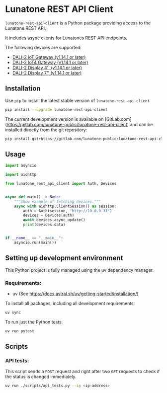 # Lunatone REST API Client

`lunatone-rest-api-client` is a Python package providing access to the Lunatone REST API.

It includes async clients for Lunatones REST API endpoints.

The following devices are supported:

- [DALI-2 IoT Gateway (v1.14.1 or later)](https://www.lunatone.com/produkt/dali-2-iot-gateway/)
- [DALI-2 IoT4 Gateway (v1.14.1 or later)](https://www.lunatone.com/produkt/dali-2-iot4-gateway/)
- [DALI-2 Display 4'' (v1.14.1 or later)](https://www.lunatone.com/produkt/dali-2-display-4/)
- [DALI-2 Display 7'' (v1.14.1 or later)](https://www.lunatone.com/produkt/dali-2-display-7/)

## Installation

Use `pip` to install the latest stable version of `lunatone-rest-api-client`
```bash
pip install --upgrade lunatone-rest-api-client
```

The current development version is available on [GitLab.com]
(https://gitlab.com/lunatone-public/lunatone-rest-api-client) and can be
installed directly from the git repository:

```bash
pip install git+https://gitlab.com/lunatone-public/lunatone-rest-api-client.git
```

## Usage

```python
import asyncio

import aiohttp

from lunatone_rest_api_client import Auth, Devices


async def main() -> None:
    """Show example of fetching devices."""
    async with aiohttp.ClientSession() as session:
        auth = Auth(session, "http://10.0.0.31")
        devices = Devices(auth)
        await devices.async_update()
        print(devices.data)


if __name__ == "__main__":
    asyncio.run(main())
```

## Setting up development environment

This Python project is fully managed using the uv dependency manager.

### Requirements:

- uv (See https://docs.astral.sh/uv/getting-started/installation/)

To install all packages, including all development requirements:

```bash
uv sync
```

To run just the Python tests:

```bash
uv run pytest
```

## Scripts

### API tests:

This script sends a `POST` request and right after two `GET` requests to check if the status is changed immediately.

```bash
uv run ./scripts/api_tests.py --ip <ip-address>
```
